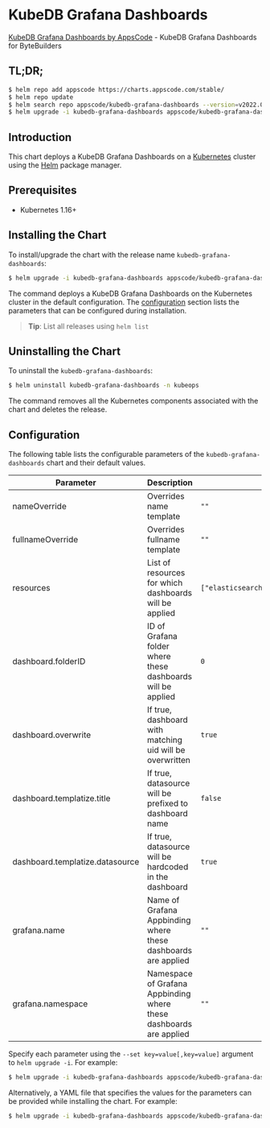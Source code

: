 # KubeDB Grafana Dashboards

[KubeDB Grafana Dashboards by AppsCode](https://github.com/kubedb/installer) - KubeDB Grafana Dashboards for ByteBuilders

## TL;DR;

```bash
$ helm repo add appscode https://charts.appscode.com/stable/
$ helm repo update
$ helm search repo appscode/kubedb-grafana-dashboards --version=v2022.08.08
$ helm upgrade -i kubedb-grafana-dashboards appscode/kubedb-grafana-dashboards -n kubeops --create-namespace --version=v2022.08.08
```

## Introduction

This chart deploys a KubeDB Grafana Dashboards on a [Kubernetes](http://kubernetes.io) cluster using the [Helm](https://helm.sh) package manager.

## Prerequisites

- Kubernetes 1.16+

## Installing the Chart

To install/upgrade the chart with the release name `kubedb-grafana-dashboards`:

```bash
$ helm upgrade -i kubedb-grafana-dashboards appscode/kubedb-grafana-dashboards -n kubeops --create-namespace --version=v2022.08.08
```

The command deploys a KubeDB Grafana Dashboards on the Kubernetes cluster in the default configuration. The [configuration](#configuration) section lists the parameters that can be configured during installation.

> **Tip**: List all releases using `helm list`

## Uninstalling the Chart

To uninstall the `kubedb-grafana-dashboards`:

```bash
$ helm uninstall kubedb-grafana-dashboards -n kubeops
```

The command removes all the Kubernetes components associated with the chart and deletes the release.

## Configuration

The following table lists the configurable parameters of the `kubedb-grafana-dashboards` chart and their default values.

|            Parameter            |                            Description                             |                                    Default                                    |
|---------------------------------|--------------------------------------------------------------------|-------------------------------------------------------------------------------|
| nameOverride                    | Overrides name template                                            | <code>""</code>                                                               |
| fullnameOverride                | Overrides fullname template                                        | <code>""</code>                                                               |
| resources                       | List of resources for which dashboards will be applied             | <code>["elasticsearch","mariadb","mongodb","mysql","postgres","redis"]</code> |
| dashboard.folderID              | ID of Grafana folder where these dashboards will be applied        | <code>0</code>                                                                |
| dashboard.overwrite             | If true, dashboard with matching uid will be overwritten           | <code>true</code>                                                             |
| dashboard.templatize.title      | If true, datasource will be prefixed to dashboard name             | <code>false</code>                                                            |
| dashboard.templatize.datasource | If true, datasource will be hardcoded in the dashboard             | <code>true</code>                                                             |
| grafana.name                    | Name of Grafana Appbinding where these dashboards are applied      | <code>""</code>                                                               |
| grafana.namespace               | Namespace of Grafana Appbinding where these dashboards are applied | <code>""</code>                                                               |


Specify each parameter using the `--set key=value[,key=value]` argument to `helm upgrade -i`. For example:

```bash
$ helm upgrade -i kubedb-grafana-dashboards appscode/kubedb-grafana-dashboards -n kubeops --create-namespace --version=v2022.08.08 --set resources=["elasticsearch","mariadb","mongodb","mysql","postgres","redis"]
```

Alternatively, a YAML file that specifies the values for the parameters can be provided while
installing the chart. For example:

```bash
$ helm upgrade -i kubedb-grafana-dashboards appscode/kubedb-grafana-dashboards -n kubeops --create-namespace --version=v2022.08.08 --values values.yaml
```
